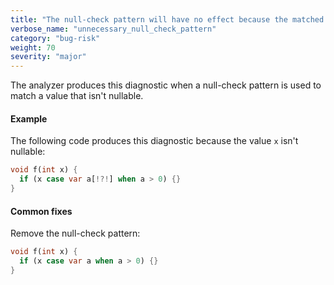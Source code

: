```yaml
---
title: "The null-check pattern will have no effect because the matched type isn't nullable"
verbose_name: "unnecessary_null_check_pattern"
category: "bug-risk"
weight: 70
severity: "major"
---
```

The analyzer produces this diagnostic when a null-check pattern is used to
match a value that isn't nullable.

#### Example

The following code produces this diagnostic because the value `x` isn't
nullable:

```dart
void f(int x) {
  if (x case var a[!?!] when a > 0) {}
}
```

#### Common fixes

Remove the null-check pattern:

```dart
void f(int x) {
  if (x case var a when a > 0) {}
}
```
